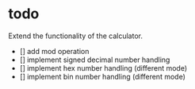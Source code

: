 # todo

Extend the functionality of the calculator.

- [] add mod operation
- [] implement signed decimal number handling
- [] implement hex number handling (different mode)
- [] implement bin number handling (different mode)
